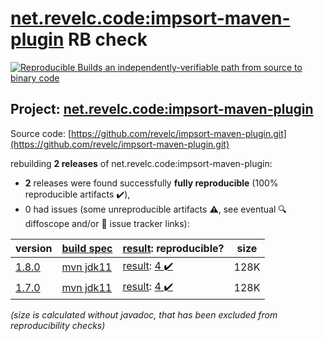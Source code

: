 [net.revelc.code:impsort-maven-plugin](https://central.sonatype.com/artifact/net.revelc.code/impsort-maven-plugin/1.8.0/versions) RB check
=======

[![Reproducible Builds](https://reproducible-builds.org/images/logos/rb.svg) an independently-verifiable path from source to binary code](https://reproducible-builds.org/)

## Project: [net.revelc.code:impsort-maven-plugin](https://central.sonatype.com/artifact/net.revelc.code/impsort-maven-plugin/1.8.0/versions)

Source code: [https://github.com/revelc/impsort-maven-plugin.git](https://github.com/revelc/impsort-maven-plugin.git)

rebuilding **2 releases** of net.revelc.code:impsort-maven-plugin:
- **2** releases were found successfully **fully reproducible** (100% reproducible artifacts :heavy_check_mark:),
- 0 had issues (some unreproducible artifacts :warning:, see eventual :mag: diffoscope and/or :memo: issue tracker links):

| version | [build spec](/BUILDSPEC.md) | [result](https://reproducible-builds.org/docs/jvm/): reproducible? | size |
| -- | --------- | ------ | -- |
| [1.8.0](https://central.sonatype.com/artifact/net.revelc.code/impsort-maven-plugin/1.8.0/pom) | [mvn jdk11](impsort-maven-plugin-1.8.0.buildspec) | [result](impsort-maven-plugin-1.8.0.buildinfo): [4 :heavy_check_mark: ](impsort-maven-plugin-1.8.0.buildcompare) | 128K |
| [1.7.0](https://central.sonatype.com/artifact/net.revelc.code/impsort-maven-plugin/1.7.0/pom) | [mvn jdk11](impsort-maven-plugin-1.7.0.buildspec) | [result](impsort-maven-plugin-1.7.0.buildinfo): [4 :heavy_check_mark: ](impsort-maven-plugin-1.7.0.buildcompare) | 128K |

<i>(size is calculated without javadoc, that has been excluded from reproducibility checks)</i>
